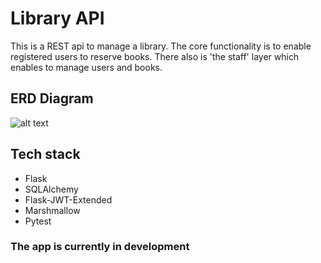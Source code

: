 # Library API
This is a REST api to manage a library. The core functionality is to enable registered users to reserve books. There also is 'the staff' layer which enables to manage users and books.

## ERD Diagram
![alt text](https://github.com/Suijn/Library/blob/master/image.jpg?raw=true)

## Tech stack
- Flask
- SQLAlchemy
- Flask-JWT-Extended
- Marshmallow
- Pytest

### The app is currently in development


